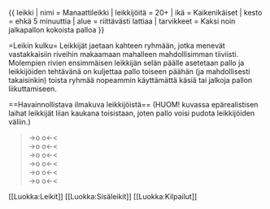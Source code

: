 {{ leikki
 | nimi          = Manaattileikki
 | leikkijöitä   = 20+
 | ikä           = Kaikenikäiset
 | kesto         = ehkä 5 minuuttia
 | alue          = riittävästi lattiaa
 | tarvikkeet    = Kaksi noin jalkapallon kokoista palloa
}}

=Leikin kulku=
Leikkijät jaetaan kahteen ryhmään, jotka menevät vastakkaisiin riveihin makaamaan mahalleen mahdollisimman tiiviisti. Molempien rivien ensimmäisen leikkijän selän päälle asetetaan pallo ja leikkijöiden tehtävänä on kuljettaa pallo toiseen päähän (ja mahdollisesti takaisinkin) toista ryhmää nopeammin käyttämättä käsiä tai jalkoja pallon liikuttamiseen.

==Havainnollistava ilmakuva leikkijöistä==
(HUOM! kuvassa epärealistisen laihat leikkijät liian kaukana toisistaan, joten pallo voisi pudota leikkijöiden väliin.)<br>
>->o   o<-< <br>
>->o   o<-< <br>
>->o   o<-< <br>
>->o   o<-< <br>
>->o   o<-< <br>
>->o   o<-< <br>


[[Luokka:Leikit]]
[[Luokka:Sisäleikit]]
[[Luokka:Kilpailut]]
